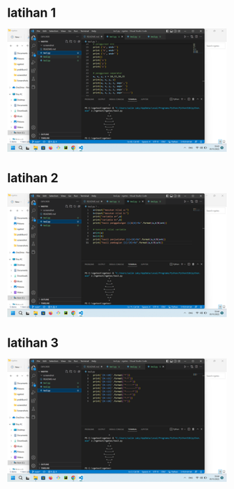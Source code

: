 # latihan 1
![image1.png](screenshot/1.png)

# latihan 2
![image2.png](screenshot/2.png)

# latihan 3
![image3.png](screenshot/3.png)
